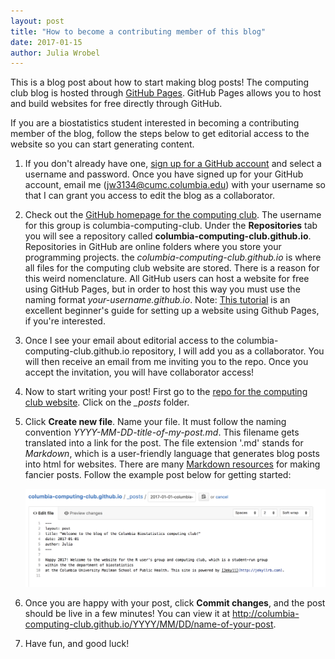 ```yaml
---
layout: post
title: "How to become a contributing member of this blog"
date: 2017-01-15
author: Julia Wrobel
---
```



This is a blog post about how to start making blog posts! The computing club blog is hosted through [GitHub Pages](https://pages.github.com/). GitHub Pages allows you to host and build websites for free directly through GitHub.

If you are a biostatistics student interested in becoming a contributing member of the blog, follow the steps below to get editorial access to the website so you can start generating content.

1. If you don't already have one, [sign up for a GitHub account](https://github.com) and select a username and password. Once you have signed up for your GitHub account, email me (jw3134@cumc.columbia.edu) with your username so that I can grant you access to edit the blog as a collaborator.

2. Check out the [GitHub homepage for the computing club](https://github.com/columbia-computing-club). The username for this group is columbia-computing-club. Under the **Repositories** tab you will see a repository called **columbia-computing-club.github.io**. Repositories in GitHub are online folders where you store your programming projects. the *columbia-computing-club.github.io* is where all files for the computing club website are stored. There is a reason for this weird nomenclature. All GitHub users can host a website for free using GitHub Pages, but in order to host this way you must use the naming format *your-username.github.io*. Note: [This tutorial](http://jmcglone.com/guides/github-pages/) is an excellent beginner's guide for setting up a website using Github Pages, if you're interested.

3. Once I see your email about editorial access to the columbia-computing-club.github.io repository, I will add you as a collaborator. You will then receive an email from me inviting you to the repo. Once you accept the invitation, you will have collaborator access!

4. Now to start writing your post! First go to the [repo for the computing club website](https://github.com/columbia-computing-club/columbia-computing-club.github.io). Click on the *_posts* folder.

5. Click **Create new file**. Name your file. It must follow the naming convention *YYYY-MM-DD-title-of-my-post.md*. This filename gets translated into a link for the post. The file extension '.md' stands for *Markdown*, which is a user-friendly language that generates blog posts into html for websites. There are many [Markdown resources](https://github.com/adam-p/markdown-here/wiki/Markdown-Cheatsheet) for making fancier posts. Follow the example post below for getting started: <center><img src="/assets/20170116_blog2.png" width="1010"></center>


6. Once you are happy with your post, click **Commit changes**, and the post should be live in a few minutes! You can view it at http://columbia-computing-club.github.io/YYYY/MM/DD/name-of-your-post.

7. Have fun, and good luck!
